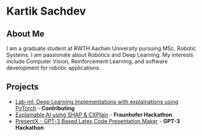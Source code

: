 # Kartik Sachdev
## About Me
I am a graduate student at RWTH Aachen University pursuing MSc. Robotic Systems. I am passionate about Robotics and Deep Learning. My interests include Computer Vision, Reinforcement Learning, and software development for robotic applications. </br>

## Projects
- [Lab-ml: Deep Learning implementations with explainations using PyTorch](https://github.com/lab-ml/nn) - **Contributing**
- [Explainable AI using SHAP & CXPlain](https://github.com/sachdevkartik/ExplainableAI) - **Fraunhofer Hackathon**
- [PresentX - GPT-3 Based Latex Code Presentation Maker](https://github.com/mertbozkir/PresentX) - **GPT-3 Hackathon**

<!--
**sachdevkartik/sachdevkartik** is a ✨ _special_ ✨ repository because its `README.md` (this file) appears on your GitHub profile. 👋

Here are some ideas to get you started:

- 🔭 I’m currently working on ...
- 🌱 I’m currently learning ...
- 👯 I’m looking to collaborate on ...
- 🤔 I’m looking for help with ...
- 💬 Ask me about ...
- 📫 How to reach me: ...
- 😄 Pronouns: ...
- ⚡ Fun fact: ...
-->

